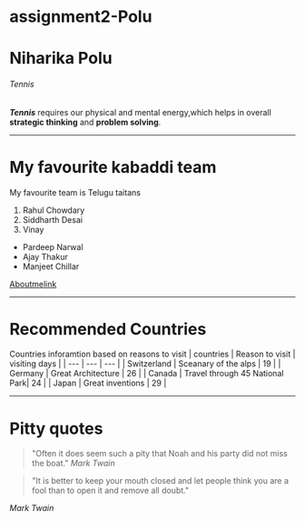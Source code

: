 # assignment2-Polu
# Niharika Polu
###### Tennis

***Tennis*** requires our physical and mental energy,which helps in overall **strategic thinking** and **problem solving**.

____
# My favourite kabaddi team
My favourite team is Telugu taitans
1. Rahul Chowdary
2. Siddharth Desai
3. Vinay

* Pardeep Narwal
* Ajay Thakur
* Manjeet Chillar

[Aboutmelink](AboutMe.md)

---

# Recommended Countries
Countries inforamtion based on reasons to visit
| countries | Reason to visit | visiting days |
| --- | --- | --- |
| Switzerland | Sceanary of the alps | 19 |
| Germany | Great Architecture | 26 |
| Canada | Travel through 45 National Park| 24 |
| Japan | Great inventions | 29 |

---

# Pitty quotes
> "Often it does seem such a pity that Noah and his party did not miss the boat."
*Mark Twain*

> "It is better to keep your mouth closed and let people think you are a fool than to open it and remove all doubt."

*Mark Twain*
